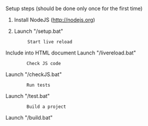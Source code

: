 Setup steps (should be done only once for the first time)
1. Install NodeJS (http://nodejs.org)
2. Launch "/setup.bat"


			Start live reload
Include <script src="http://localhost:35729/livereload.js"></script> into HTML document
Launch "/livereload.bat"

			Check JS code
Launch "/checkJS.bat"

			Run tests
Launch "/test.bat"

			Build a project
Launch "/build.bat"


